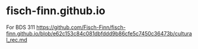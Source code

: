 # fisch-finn.github.io
For BDS 311
https://github.com/Fisch-Finn/fisch-finn.github.io/blob/e62c153c84c081dbfddd9b86cfe5c7450c36473b/cultural_rec.md


